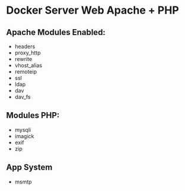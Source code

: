 # Docker Server Web Apache + PHP

## Apache Modules Enabled:
* headers
* proxy_http
* rewrite
* vhost_alias
* remoteip
* ssl
* ldap
* dav
* dav_fs

## Modules PHP:
* mysqli
* imagick
* exif
* zip

## App System
* msmtp
